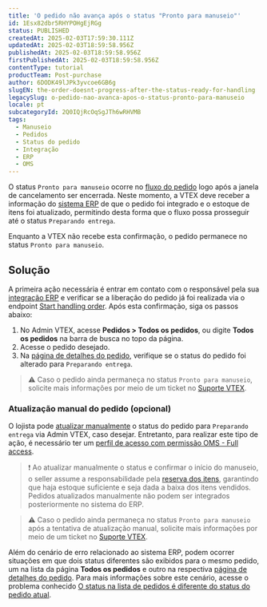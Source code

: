 ```yaml
---
title: 'O pedido não avança após o status "Pronto para manuseio"'
id: 1Esx82dbr5RHYPOHgEjRGg
status: PUBLISHED
createdAt: 2025-02-03T17:59:30.111Z
updatedAt: 2025-02-03T18:59:58.956Z
publishedAt: 2025-02-03T18:59:58.956Z
firstPublishedAt: 2025-02-03T18:59:58.956Z
contentType: tutorial
productTeam: Post-purchase
author: 6DODK49lJPk3yvcoe6GB6g
slugEN: the-order-doesnt-progress-after-the-status-ready-for-handling
legacySlug: o-pedido-nao-avanca-apos-o-status-pronto-para-manuseio
locale: pt
subcategoryId: 2Q0IQjRcOqSgJTh6wRHVMB
tags:
  - Manuseio
  - Pedidos
  - Status do pedido
  - Integração
  - ERP
  - OMS
---
```


O status `Pronto para manuseio` ocorre no [fluxo do pedido](/pt/tutorial/order-flow-on-the-oms--tutorials_196#fluxo-do-seller) logo após a janela de cancelamento ser encerrada. Neste momento, a VTEX deve receber a informação do [sistema ERP](https://developers.vtex.com/docs/guides/erp-integration-guide) de que o pedido foi integrado e o estoque de itens foi atualizado, permitindo desta forma que o fluxo possa prosseguir até o status `Preparando entrega`.

Enquanto a VTEX não recebe esta confirmação, o pedido permanece no status `Pronto para manuseio`.

## Solução

A primeira ação necessária é entrar em contato com o responsável pela sua [integração ERP](https://developers.vtex.com/docs/guides/erp-integration-guide) e verificar se a liberação do pedido já foi realizada via o endpoint [Start handling order](https://developers.vtex.com/docs/api-reference/orders-api#post-/api/oms/pvt/orders/-orderId-/start-handling). Após esta confirmação, siga os passos abaixo:

1. No Admin VTEX, acesse __Pedidos > Todos os pedidos__, ou digite __Todos os pedidos__ na barra de busca no topo da página.
2. Acesse o pedido desejado.
3. Na [página de detalhes do pedido](/pt/tutorial/pagina-de-detalhes-do-pedido--2Y75n54Cc9VizrlG1N6ZNl), verifique se o status do pedido foi alterado para `Preparando entrega`.

> ⚠️ Caso o pedido ainda permaneça no status `Pronto para manuseio`, solicite mais informações por meio de um ticket no [Suporte VTEX](https://help.vtex.com/pt/support).

### Atualização manual do pedido (opcional)

O lojista pode [atualizar manualmente](/pt/tutorial/passar-pedido-para-o-status-preparando-entrega--tutorials_198#pelo-admin-vtex) o status do pedido para `Preparando entrega` via Admin VTEX, caso desejar. Entretanto, para realizar este tipo de ação, é necessário ter um [perfil de acesso com permissão OMS - Full access](/pt/tutorial/perfis-de-acesso--7HKK5Uau2H6wxE1rH5oRbc#perfis-de-acesso). 

> ❗ Ao atualizar manualmente o status e confirmar o início do manuseio, o seller assume a responsabilidade pela [reserva dos itens](/pt/tutorial/como-a-reserva-funciona--tutorials_92), garantindo que haja estoque suficiente e seja dada a baixa dos itens vendidos. Pedidos atualizados manualmente não podem ser integrados posteriormente no sistema do ERP.

> ⚠️ Caso o pedido ainda permaneça no status `Pronto para manuseio` após a tentativa de atualização manual, solicite mais informações por meio de um ticket no [Suporte VTEX](https://help.vtex.com/pt/support).

Além do cenário de erro relacionado ao sistema ERP, podem ocorrer situações em que dois status diferentes são exibidos para o mesmo pedido, um na lista da página __Todos os pedidos__ e outro na respectiva [página de detalhes do pedido](/pt/tutorial/pagina-de-detalhes-do-pedido--2Y75n54Cc9VizrlG1N6ZNl). Para mais informações sobre este cenário, acesse o problema conhecido [O status na lista de pedidos é diferente do status do pedido atual](/pt/known-issues/o-status-na-lista-de-pedidos-e-diferente-do-status-do-pedido-atual--2UBFdtXWtCIygv0SiObCTN).
